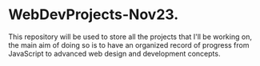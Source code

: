 # WebDevProjects-Nov23.
This repository will be used to store all the projects that I'll be working on, the main aim of doing so is to have an organized record of progress from JavaScript to advanced web design and development concepts.
